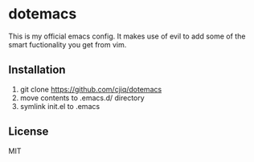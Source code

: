 # dotemacs

This is my official emacs config. It makes use of evil to add some of the
smart fuctionality you get from vim.

## Installation

1.  git clone <https://github.com/cjiq/dotemacs>
2.  move contents to .emacs.d/ directory
3.  symlink init.el to .emacs

## License

MIT